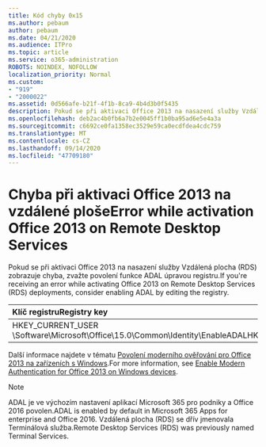```yaml
---
title: Kód chyby 0x15
ms.author: pebaum
author: pebaum
ms.date: 04/21/2020
ms.audience: ITPro
ms.topic: article
ms.service: o365-administration
ROBOTS: NOINDEX, NOFOLLOW
localization_priority: Normal
ms.custom:
- "919"
- "2000022"
ms.assetid: 0d566afe-b21f-4f1b-8ca9-4b4d3b0f5435
description: Pokud se při aktivaci Office 2013 na nasazení služby Vzdálená plocha (RDS) zobrazuje chyba, zvažte povolení funkce ADAL úpravou registru.
ms.openlocfilehash: deb2ac4b0fb6a7b2e0045ff1b0ba95ad6e5e4a3a
ms.sourcegitcommit: c6692ce0fa1358ec3529e59ca0ecdfdea4cdc759
ms.translationtype: MT
ms.contentlocale: cs-CZ
ms.lasthandoff: 09/14/2020
ms.locfileid: "47709180"
---
```

# <a name="error-while-activation-office-2013-on-remote-desktop-services"></a><span data-ttu-id="2c9d9-103">Chyba při aktivaci Office 2013 na vzdálené ploše</span><span class="sxs-lookup"><span data-stu-id="2c9d9-103">Error while activation Office 2013 on Remote Desktop Services</span></span>

<span data-ttu-id="2c9d9-104">Pokud se při aktivaci Office 2013 na nasazení služby Vzdálená plocha (RDS) zobrazuje chyba, zvažte povolení funkce ADAL úpravou registru.</span><span class="sxs-lookup"><span data-stu-id="2c9d9-104">If you're receiving an error while activating Office 2013 on Remote Desktop Services (RDS) deployments, consider enabling ADAL by editing the registry.</span></span>
  
|<span data-ttu-id="2c9d9-105">**Klíč registru**</span><span class="sxs-lookup"><span data-stu-id="2c9d9-105">**Registry key**</span></span>|<span data-ttu-id="2c9d9-106">**Typ**</span><span class="sxs-lookup"><span data-stu-id="2c9d9-106">**Type**</span></span>|<span data-ttu-id="2c9d9-107">**Hodnota**</span><span class="sxs-lookup"><span data-stu-id="2c9d9-107">**Value**</span></span>|
|:-----|:-----|:-----|
|<span data-ttu-id="2c9d9-108">HKEY_CURRENT_USER \Software\Microsoft\Office\15.0\Common\Identity\EnableADAL</span><span class="sxs-lookup"><span data-stu-id="2c9d9-108">HKEY_CURRENT_USER\Software\Microsoft\Office\15.0\Common\Identity\EnableADAL</span></span>  <br/> |<span data-ttu-id="2c9d9-109">REG_DWORD</span><span class="sxs-lookup"><span data-stu-id="2c9d9-109">REG_DWORD</span></span>  <br/> |<span data-ttu-id="2c9d9-110">0,1</span><span class="sxs-lookup"><span data-stu-id="2c9d9-110">1</span></span>  <br/> |

<span data-ttu-id="2c9d9-111">Další informace najdete v tématu [Povolení moderního ověřování pro Office 2013 na zařízeních s Windows](https://docs.microsoft.com/microsoft-365/admin/security-and-compliance/enable-modern-authentication).</span><span class="sxs-lookup"><span data-stu-id="2c9d9-111">For more information, see [Enable Modern Authentication for Office 2013 on Windows devices](https://docs.microsoft.com/microsoft-365/admin/security-and-compliance/enable-modern-authentication).</span></span>
  
> [!NOTE]
>  <span data-ttu-id="2c9d9-112">ADAL je ve výchozím nastavení aplikací Microsoft 365 pro podniky a Office 2016 povolen.</span><span class="sxs-lookup"><span data-stu-id="2c9d9-112">ADAL is enabled by default in Microsoft 365 Apps for enterprise and Office 2016.</span></span> <span data-ttu-id="2c9d9-113">Vzdálená plocha (RDS) se dřív jmenovala Terminálová služba.</span><span class="sxs-lookup"><span data-stu-id="2c9d9-113">Remote Desktop Services (RDS) was previously named Terminal Services.</span></span>
  